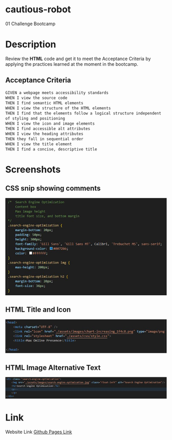 # cautious-robot
01 Challenge Bootcamp

# Description
Review the **HTML** code and get it to meet the Acceptance Criteria by applying the practices learned at the moment in the bootcamp.

## Acceptance Criteria
```
GIVEN a webpage meets accessibility standards
WHEN I view the source code
THEN I find semantic HTML elements
WHEN I view the structure of the HTML elements
THEN I find that the elements follow a logical structure independent of styling and positioning
WHEN I view the icon and image elements
THEN I find accessible alt attributes
WHEN I view the heading attributes
THEN they fall in sequential order
WHEN I view the title element
THEN I find a concise, descriptive title
```
# Screenshots
## CSS snip showing comments
![CSS snip showing comments](./assets/screenshots/CSS_snipped.JPG)
## HTML Title and Icon
![HTML snip showing the head section where it was added a title and icon](./assets/screenshots/HTML_Head_Title_Icon.JPG)
## HTML Image Alternative Text
![HTML snip showing the first box section where it was added the alternative text for the image](./assets/screenshots/HTML_Content_SEO_Box.JPG)

# Link
Website Link [Github Pages Link](https://santis1001.github.io/cautious-robot/)
